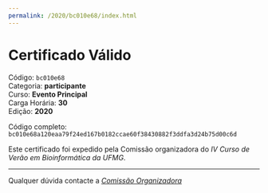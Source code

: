 ```yaml
---
permalink: /2020/bc010e68/index.html
---
```


# Certificado Válido

Código: `bc010e68`<br>
Categoria: **participante**<br>
Curso: **Evento Principal**<br>
Carga Horária: **30**<br>
Edição: **2020**<br>


Código completo: `bc010e68a120eaa79f24ed167b0182ccae60f38430882f3ddfa3d24b75d00c6d`


Este certificado foi expedido pela Comissão organizadora do *IV Curso de Verão em Bioinformática da UFMG*.

----

Qualquer dúvida contacte a [_Comissão Organizadora_](<mailto:cursobioinfoufmg@gmail.com$subject=[Certificados]>)

